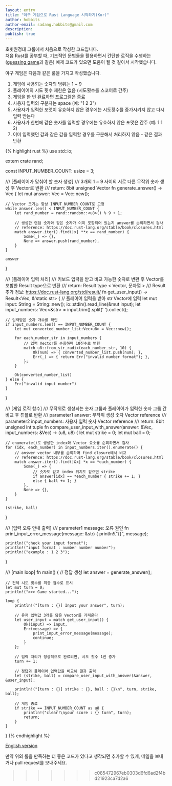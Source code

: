 ```yaml
---
layout: entry
title: "야구 게임으로 Rust Language 시작하기(Kor)"
author: hobbits
author-email: sadang.hobbits@gmail.com
description: 
publish: true
---
```


호빗원정대 그룹에서 처음으로 작성한 코드입니다.  
처음 Rust를 공부할 때, 기초적인 문법들을 활용하면서 간단한 로직을 수행하는([guessing game](https://doc.rust-lang.org/stable/book/guessing-game.html)과 같은) 예제 코드가 있으면 도움이 될 것 같아서 시작했습니다.

야구 게임은 다음과 같은 룰을 가지고 작성했습니다.

1. 게임에 사용되는 숫자의 범위는 1 ~ 9
2. 플레이어의 시도 횟수 제한은 없음 (시도횟수를 스코어로 간주)
3. 게임을 한 번 완료하면 프로그램은 종료
4. 사용자 입력의 구분자는 space (예: "1 2 3")
5. 사용자가 입력한 포맷이 유효하지 않은 경우에는 시도횟수를 증가시키지 않고 다시 입력 받는다
6. 사용자가 한번에 같은 숫자를 입력할 경우에는 유효하지 않은 포맷은 간주 (예: 1 1 2) 
7. 이미 입력했던 값과 같은 값을 입력할 경우를 구분해서 처리하지 않음 - 같은 결과 반환

{% highlight rust %}
use std::io;

extern crate rand;

const INPUT_NUMBER_COUNT: usize = 3;

/// [플레이어가 맞춰야 할 숫자 생성]
/// 3개의 1 ~ 9 사이의 서로 다른 무작위 숫자 생성 후 Vector로 반환
/// return: 8bit unsigned Vector
fn generate_answer() -> Vec<u8> {
	let mut answer: Vec<u8> = Vec::new();

	// Vector 크기는 항상 INPUT_NUMBER_COUNT로 고정
	while answer.len() < INPUT_NUMBER_COUNT {
		let rand_number = rand::random::<u8>() % 9 + 1;

		// 생성한 랜덤 숫자와 같은 숫자가 이미 포함되어 있는지 answer를 순회하면서 검사 
		// reference: https://doc.rust-lang.org/stable/book/closures.html
		match answer.iter().find(|x| **x == rand_number) {
			Some(_) => {},	
			None => answer.push(rand_number),
		}
	}

	answer
}

/// [플레이어 입력 처리]
/// 키보드 입력을 받고 비교 가능한 숫자로 변환 후 Vector를 포함한 Result type으로 반환
/// return: Result type < Vector, 문자열 >
/// Result 추가 정보: https://doc.rust-lang.org/std/result/
fn get_user_input() -> Result<Vec<u8>, &'static str> {
	// 플레이어 입력을 받아 str Vector에 입력
	let mut input: String = String::new();
	io::stdin().read_line(&mut input);
	let input_numbers: Vec<&str> = input.trim().split(' ').collect();

	// 입력받은 숫자 개수를 확인
	if input_numbers.len() == INPUT_NUMBER_COUNT {	
		let mut converted_number_list:Vec<u8> = Vec::new();

		for each_number_str in input_numbers {
			// 입력 Vector를 순회하며 10진수로 변환
			match u8::from_str_radix(each_number_str, 10) {
				Ok(num) => { converted_number_list.push(num); },
				Err(_) => { return Err("invalid number format"); },
			};
		}

		Ok(converted_number_list)
	} else {
		Err("invalid input number")
	}
}

/// [게임 로직 함수]
/// 무작위로 생성되는 숫자 그룹과 플레이어가 입력한 숫자 그룹 간 비교 후 튜플로 반환
/// parameter1 answer: 무작위 생성 숫자 Vector reference
/// parameter2 input_numbers: 사용자 입력 숫자 Vector reference
/// return: 8bit unsigned int tuple
fn compare_user_input_with_answer(answer: &Vec<u8>, input_numbers: &Vec<u8>) -> (u8, u8) {
	let mut strike = 0;
	let mut ball = 0;

	// enumerate()로 생성한 index와 Vector 요소를 순회하면서 검사
	for (idx, each_number) in input_numbers.iter().enumerate() {
		// answer vector 내부를 순회하며 find closure에서 비교
		// reference: https://doc.rust-lang.org/stable/book/closures.html
		match answer.iter().find(|&x| *x == *each_number) {
			Some(_) => {
				// 숫자도 같고 index 위치도 같으면 strike
				if answer[idx] == *each_number { strike += 1; }
				else { ball += 1; }
			},
			None => {},
		}
	}

	(strike, ball)
}

/// [입력 오류 안내 출력]
/// parameter1 message: 오류 원인
fn print_input_error_message(message: &str) {
	println!("{}", message);

	println!("check your input format");
	println!("input format : number number number");
	println!("example : 1 2 3");
}

/// [main loop]
fn main() {
	// 정답 생성
	let answer = generate_answer();
	
	// 전체 시도 횟수를 최종 점수로 표시
	let mut turn = 0;
	println!(">>> Game started...");

	loop {
		println!("[turn : {}] Input your answer", turn);

		// 유저 입력값 3개를 담은 Vector를 가져온다
		let user_input = match get_user_input() {
			Ok(input) => input,
			Err(message) => {
				print_input_error_message(message);
				continue;
			}
		};

		// 입력 처리가 정상적으로 완료되면, 시도 횟수 1번 증가
		turn += 1;

		// 정답과 플레이어 입력값을 비교해 결과 출력
		let (strike, ball) = compare_user_input_with_answer(&answer, &user_input);

		println!("[turn : {}] strike : {}, ball : {}\n", turn, strike, ball);

		// 게임 종료
		if strike == INPUT_NUMBER_COUNT as u8 { 
			println!("clear!\nyour score : {} turn", turn);
			return; 
		}
	}
}
{% endhighlight %}

[English version](https://github.com/SADANG-HOBBITS/BaseballGame/blob/master/src/main_eng.rs)

만약 위의 룰을 만족하는 더 좋은 코드가 있다고 생각되면 추가할 수 있게, 메일을 보내거나 pull request를 보내주세요.
>>>>>>> c085472967eb0303d6fd6ad2f4bd21923ca7d2a6
